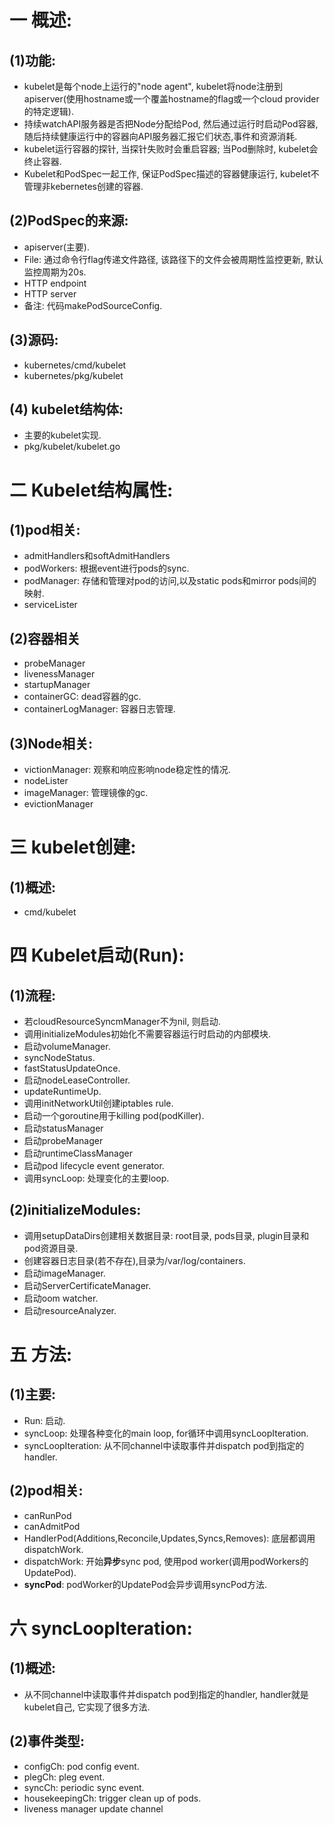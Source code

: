 # 一 概述:
## (1)功能:
- kubelet是每个node上运行的"node agent", kubelet将node注册到apiserver(使用hostname或一个覆盖hostname的flag或一个cloud provider的特定逻辑).
- 持续watchAPI服务器是否把Node分配给Pod, 然后通过运行时启动Pod容器, 随后持续健康运行中的容器向API服务器汇报它们状态,事件和资源消耗.
- kubelet运行容器的探针, 当探针失败时会重启容器; 当Pod删除时, kubelet会终止容器.
- Kubelet和PodSpec一起工作, 保证PodSpec描述的容器健康运行, kubelet不管理非kebernetes创建的容器.

## (2)PodSpec的来源:
- apiserver(主要).
- File: 通过命令行flag传递文件路径, 该路径下的文件会被周期性监控更新, 默认监控周期为20s.
- HTTP endpoint
- HTTP server
- 备注: 代码makePodSourceConfig.

## (3)源码:
- kubernetes/cmd/kubelet
- kubernetes/pkg/kubelet

## (4) kubelet结构体:
- 主要的kubelet实现.
- pkg/kubelet/kubelet.go

# 二 Kubelet结构属性:
## (1)pod相关:
- admitHandlers和softAdmitHandlers
- podWorkers: 根据event进行pods的sync.
- podManager: 存储和管理对pod的访问,以及static pods和mirror pods间的映射.
- serviceLister

## (2)容器相关
- probeManager
- livenessManager
- startupManager
- containerGC: dead容器的gc.
- containerLogManager: 容器日志管理.

## (3)Node相关:
- victionManager: 观察和响应影响node稳定性的情况.
- nodeLister
- imageManager: 管理镜像的gc.
- evictionManager 


# 三 kubelet创建:
## (1)概述:
- cmd/kubelet

# 四 Kubelet启动(Run):
## (1)流程:
- 若cloudResourceSyncmManager不为nil, 则启动.
- 调用initializeModules初始化不需要容器运行时启动的内部模块.
- 启动volumeManager.
- syncNodeStatus.
- fastStatusUpdateOnce.
- 启动nodeLeaseController.
- updateRuntimeUp.
- 调用initNetworkUtil创建iptables rule.
- 启动一个goroutine用于killing pod(podKiller).
- 启动statusManager
- 启动probeManager
- 启动runtimeClassManager
- 启动pod lifecycle event generator.
- 调用syncLoop: 处理变化的主要loop.

## (2)initializeModules:
- 调用setupDataDirs创建相关数据目录: root目录, pods目录, plugin目录和pod资源目录.
- 创建容器日志目录(若不存在),目录为/var/log/containers.
- 启动imageManager.
- 启动ServerCertificateManager.
- 启动oom watcher.
- 启动resourceAnalyzer.

# 五 方法:
## (1)主要:
- Run: 启动.
- syncLoop: 处理各种变化的main loop, for循环中调用syncLoopIteration.
- syncLoopIteration: 从不同channel中读取事件并dispatch pod到指定的handler.

## (2)pod相关:
- canRunPod
- canAdmitPod
- HandlerPod(Additions,Reconcile,Updates,Syncs,Removes): 底层都调用dispatchWork.
- dispatchWork: 开始**异步**sync pod, 使用pod worker(调用podWorkers的UpdatePod).
- **syncPod**: podWorker的UpdatePod会异步调用syncPod方法.


# 六 syncLoopIteration:
## (1)概述:
- 从不同channel中读取事件并dispatch pod到指定的handler, handler就是kubelet自己, 它实现了很多方法.

## (2)事件类型:
- configCh: pod config event.
- plegCh: pleg event.
- syncCh: periodic sync event.
- housekeepingCh: trigger clean up of pods.
- liveness manager update channel
